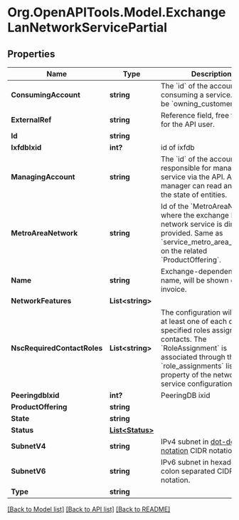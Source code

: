 
# Org.OpenAPITools.Model.ExchangeLanNetworkServicePartial

## Properties

Name | Type | Description | Notes
------------ | ------------- | ------------- | -------------
**ConsumingAccount** | **string** | The &#x60;id&#x60; of the account consuming a service.  Used to be &#x60;owning_customer&#x60;.  | [optional] 
**ExternalRef** | **string** | Reference field, free to use for the API user. | [optional] 
**Id** | **string** |  | [optional] 
**IxfdbIxid** | **int?** | id of ixfdb | [optional] 
**ManagingAccount** | **string** | The &#x60;id&#x60; of the account responsible for managing the service via the API. A manager can read and update the state of entities.  | [optional] 
**MetroAreaNetwork** | **string** | Id of the &#x60;MetroAreaNetwork&#x60; where the exchange lan network service is directly provided.  Same as &#x60;service_metro_area_network&#x60; on the related &#x60;ProductOffering&#x60;.  | [optional] 
**Name** | **string** | Exchange-dependent service name, will be shown on the invoice. | [optional] 
**NetworkFeatures** | **List&lt;string&gt;** |  | [optional] 
**NscRequiredContactRoles** | **List&lt;string&gt;** | The configuration will require at least one of each of the specified roles assigned to contacts.  The &#x60;RoleAssignment&#x60; is associated through the &#x60;role_assignments&#x60; list property of the network service configuration. | [optional] [readonly] 
**PeeringdbIxid** | **int?** | PeeringDB ixid | [optional] 
**ProductOffering** | **string** |  | [optional] 
**State** | **string** |  | [optional] 
**Status** | [**List&lt;Status&gt;**](Status.md) |  | [optional] 
**SubnetV4** | **string** | IPv4 subnet in [dot-decimal notation](https://en.wikipedia.org/wiki/Dot-decimal_notation) CIDR notation.  | [optional] 
**SubnetV6** | **string** | IPv6 subnet in hexadecimal colon separated CIDR notation.  | [optional] 
**Type** | **string** |  | 

[[Back to Model list]](../README.md#documentation-for-models)
[[Back to API list]](../README.md#documentation-for-api-endpoints)
[[Back to README]](../README.md)

